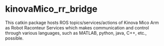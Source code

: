 kinovaMico_rr_bridge
====================

This catkin package hosts ROS topics/services/actions of Kinova Mico Arm as Robot Raconteur Services which makes communication and control through various languages, such as MATLAB, python, java, C++, etc., possible. 

